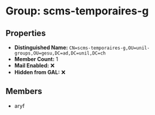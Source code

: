 # Group: scms-temporaires-g

## Properties

- **Distinguished Name:** `CN=scms-temporaires-g,OU=unil-groups,OU=gesu,DC=ad,DC=unil,DC=ch`
- **Member Count:** 1
- **Mail Enabled:** ❌
- **Hidden from GAL:** ❌

## Members

- aryf
